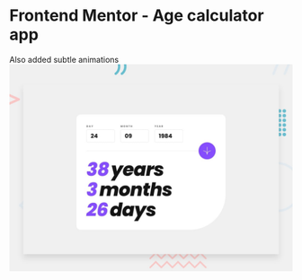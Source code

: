 # Frontend Mentor - Age calculator app
Also added subtle animations
![Design preview for the Age calculator app coding challenge](./design/desktop-preview.jpg)
